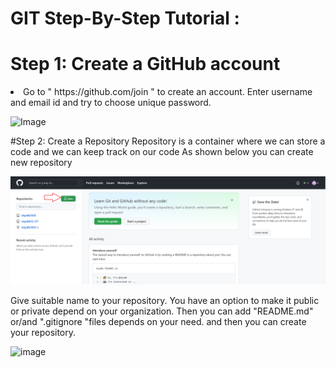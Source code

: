 # GIT Step-By-Step Tutorial :

# Step 1: Create a GitHub account
 
<li>Go to  " https://github.com/join " to create an account. Enter username and email id and try to choose unique password.
</li>

![Image](https://user-images.githubusercontent.com/91209217/134709240-cff6adab-b938-45dc-aaad-eacad88f4d20.png) 

#Step 2: Create a Repository 
Repository is a container where we can store a code and we can 
keep track on our code
As shown below you can create new repository

![image](https://github.com/nkp48/A03/blob/main/repo.png)


Give suitable name to your repository.
You have an option to make it public or private depend on your organization.
Then you can add "README.md" or/and ".gitignore "files depends on your need.
and then you can create your repository.


![image](C:\Users\neelp\WebstormProjects\A03\repo2.png)
